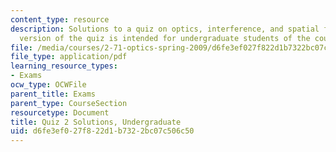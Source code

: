 ```yaml
---
content_type: resource
description: Solutions to a quiz on optics, interference, and spatial filtering.  This
  version of the quiz is intended for undergraduate students of the course.
file: /media/courses/2-71-optics-spring-2009/d6fe3ef027f822d1b7322bc07c506c50_MIT2_71S09_uquiz2_sol.pdf
file_type: application/pdf
learning_resource_types:
- Exams
ocw_type: OCWFile
parent_title: Exams
parent_type: CourseSection
resourcetype: Document
title: Quiz 2 Solutions, Undergraduate
uid: d6fe3ef0-27f8-22d1-b732-2bc07c506c50
---
```

